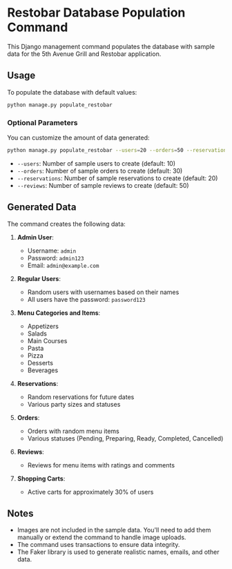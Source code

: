 # Restobar Database Population Command

This Django management command populates the database with sample data for the 5th Avenue Grill and Restobar application.

## Usage

To populate the database with default values:

```bash
python manage.py populate_restobar
```

### Optional Parameters

You can customize the amount of data generated:

```bash
python manage.py populate_restobar --users=20 --orders=50 --reservations=30 --reviews=100
```

- `--users`: Number of sample users to create (default: 10)
- `--orders`: Number of sample orders to create (default: 30)
- `--reservations`: Number of sample reservations to create (default: 20)
- `--reviews`: Number of sample reviews to create (default: 50)

## Generated Data

The command creates the following data:

1. **Admin User**:
   - Username: `admin`
   - Password: `admin123`
   - Email: `admin@example.com`

2. **Regular Users**:
   - Random users with usernames based on their names
   - All users have the password: `password123`

3. **Menu Categories and Items**:
   - Appetizers
   - Salads
   - Main Courses
   - Pasta
   - Pizza
   - Desserts
   - Beverages

4. **Reservations**:
   - Random reservations for future dates
   - Various party sizes and statuses

5. **Orders**:
   - Orders with random menu items
   - Various statuses (Pending, Preparing, Ready, Completed, Cancelled)

6. **Reviews**:
   - Reviews for menu items with ratings and comments

7. **Shopping Carts**:
   - Active carts for approximately 30% of users

## Notes

- Images are not included in the sample data. You'll need to add them manually or extend the command to handle image uploads.
- The command uses transactions to ensure data integrity.
- The Faker library is used to generate realistic names, emails, and other data.
